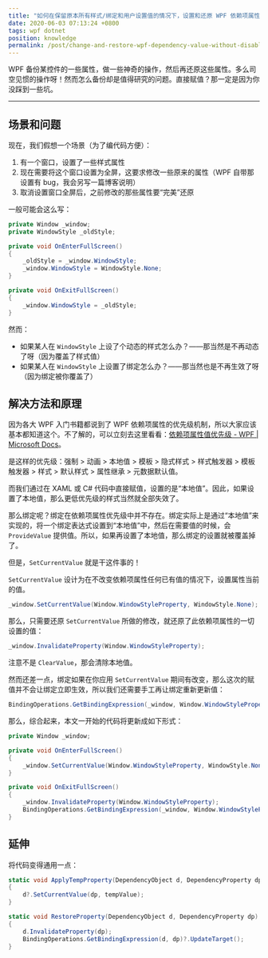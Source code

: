 ```yaml
---
title: "如何在保留原本所有样式/绑定和用户设置值的情况下，设置和还原 WPF 依赖项属性的值"
date: 2020-06-03 07:13:24 +0800
tags: wpf dotnet
position: knowledge
permalink: /post/change-and-restore-wpf-dependency-value-without-disabling-the-declared-use-of-the-property.html
---
```


WPF 备份某控件的一些属性，做一些神奇的操作，然后再还原这些属性。多么司空见惯的操作呀！然而怎么备份却是值得研究的问题。直接赋值？那一定是因为你没踩到一些坑。

---

<div id="toc"></div>

## 场景和问题

现在，我们假想一个场景（为了编代码方便）：

1. 有一个窗口，设置了一些样式属性
2. 现在需要将这个窗口设置为全屏，这要求修改一些原来的属性（WPF 自带那设置有 bug，我会另写一篇博客说明）
3. 取消设置窗口全屏后，之前修改的那些属性要“完美”还原

一般可能会这么写：

```csharp
private Window _window;
private WindowStyle _oldStyle;

private void OnEnterFullScreen()
{
    _oldStyle = _window.WindowStyle;
    _window.WindowStyle = WindowStyle.None;
}

private void OnExitFullScreen()
{
    _window.WindowStyle = _oldStyle;
}
```

然而：

- 如果某人在 `WindowStyle` 上设了个动态的样式怎么办？——那当然是不再动态了呀（因为覆盖了样式值）
- 如果某人在 `WindowStyle` 上设置了绑定怎么办？——那当然也是不再生效了呀（因为绑定被你覆盖了）

## 解决方法和原理

因为各大 WPF 入门书籍都说到了 WPF 依赖项属性的优先级机制，所以大家应该基本都知道这个。不了解的，可以立刻去这里看看：[依赖项属性值优先级 - WPF | Microsoft Docs](https://docs.microsoft.com/zh-cn/dotnet/framework/wpf/advanced/dependency-property-value-precedence#dependency-property-setting-precedence-list)。

是这样的优先级：强制 > 动画 > 本地值 > 模板 > 隐式样式 > 样式触发器 > 模板触发器 > 样式 > 默认样式 > 属性继承 > 元数据默认值。

而我们通过在 XAML 或 C# 代码中直接赋值，设置的是“本地值”。因此，如果设置了本地值，那么更低优先级的样式当然就全部失效了。

那么绑定呢？绑定在依赖项属性优先级中并不存在。绑定实际上是通过“本地值”来实现的，将一个绑定表达式设置到“本地值”中，然后在需要值的时候，会 `ProvideValue` 提供值。所以，如果再设置了本地值，那么绑定的设置就被覆盖掉了。

但是，`SetCurrentValue` 就是干这件事的！

`SetCurrentValue` 设计为在不改变依赖项属性任何已有值的情况下，设置属性当前的值。

```csharp
_window.SetCurrentValue(Window.WindowStyleProperty, WindowStyle.None);
```

那么，只需要还原 `SetCurrentValue` 所做的修改，就还原了此依赖项属性的一切设置的值：

```csharp
_window.InvalidateProperty(Window.WindowStyleProperty);
```

注意不是 `ClearValue`，那会清除本地值。

然而还差一点，绑定如果在你应用 `SetCurrentValue` 期间有改变，那么这次的赋值并不会让绑定立即生效，所以我们还需要手工再让绑定重新更新值：

```csharp
BindingOperations.GetBindingExpression(_window, Window.WindowStyleProperty)?.UpdateTarget();
```

那么，综合起来，本文一开始的代码将更新成如下形式：

```csharp
private Window _window;

private void OnEnterFullScreen()
{
    _window.SetCurrentValue(Window.WindowStyleProperty, WindowStyle.None);
}

private void OnExitFullScreen()
{
    _window.InvalidateProperty(Window.WindowStyleProperty);
    BindingOperations.GetBindingExpression(_window, Window.WindowStyleProperty)?.UpdateTarget();
}
```

## 延伸

将代码变得通用一点：

```csharp
static void ApplyTempProperty(DependencyObject d, DependencyProperty dp, object tempValue)
{
    d?.SetCurrentValue(dp, tempValue);
}

static void RestoreProperty(DependencyObject d, DependencyProperty dp)
{
    d.InvalidateProperty(dp);
    BindingOperations.GetBindingExpression(d, dp)?.UpdateTarget();
}
```

